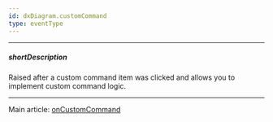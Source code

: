 ```yaml
---
id: dxDiagram.customCommand
type: eventType
---
```

---
##### shortDescription
Raised after a custom command item was clicked and allows you to implement custom command logic.

---
Main article: [onCustomCommand](/api-reference/10%20UI%20Widgets/dxDiagram/1%20Configuration/onCustomCommand.md '/Documentation/ApiReference/UI_Components/dxDiagram/Configuration/#onCustomCommand')

